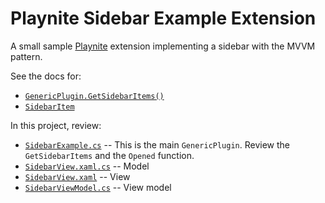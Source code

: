 # Playnite Sidebar Example Extension

A small sample [Playnite](https://playnite.link/) extension implementing a sidebar with the MVVM pattern.

See the docs for:

* [`GenericPlugin.GetSidebarItems()`](https://playnite.link/docs/api/Playnite.SDK.Plugins.Plugin.html#Playnite_SDK_Plugins_Plugin_GetSidebarItems)
* [`SidebarItem`](https://playnite.link/docs/api/Playnite.SDK.Plugins.SidebarItem.html)

In this project, review:

* [`SidebarExample.cs`](SidebarExample.cs) -- This is the main `GenericPlugin`. Review the `GetSidebarItems` and the `Opened` function.
* [`SidebarView.xaml.cs`](SidebarView.xaml.cs) -- Model
* [`SidebarView.xaml`](SidebarView.xaml) -- View
* [`SidebarViewModel.cs`](SidebarViewModel.cs) -- View model